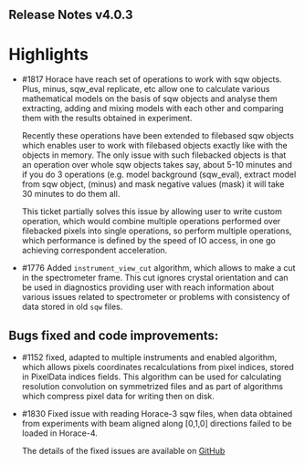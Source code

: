 ## Release Notes v4.0.3

# Highlights

 - #1817 Horace have reach set of operations to work with sqw objects. Plus, minus, sqw_eval replicate, etc allow one 
   to calculate various mathematical models on the basis of sqw objects and analyse them extracting,
   adding and mixing models with each other and comparing them with the results obtained in experiment.
   
   Recently these operations have been extended to filebased sqw objects which enables user to work with filebased
   objects exactly like with the objects in memory. The only issue with such filebacked objects is that an operation
   over whole sqw objects takes say, about 5-10 minutes and if you do 3 operations (e.g. model background (sqw_eval),
   extract model from sqw object, (minus) and mask negative values (mask) it will take 30 minutes to do them all.
   
   This ticket partially solves this issue by allowing user to write custom operation, which would combine
   multiple operations performed over filebacked pixels into single operations, so perform multiple operations,
   which performance is defined by the speed of IO access, in one go achieving correspondent acceleration.

 - #1776 Added `instrument_view_cut` algorithm, which allows to make a cut in the spectrometer frame. 
   This cut ignores crystal orientation and can be used in diagnostics providing user with reach information
   about various issues related to spectrometer or problems with consistency of data stored in old `sqw` files.

## Bugs fixed and code improvements:

 - #1152 fixed, adapted to multiple instruments and enabled algorithm, which allows
   pixels coordinates recalculations from pixel indices, stored in PixelData indices
   fields. This algorithm can be used for calculating resolution convolution on symmetrized
   files and as part of algorithms which compress pixel data for writing then on disk.

 - #1830 Fixed issue with reading Horace-3 sqw files, when data obtained from experiments
   with beam aligned along [0,1,0] directions failed to be loaded in Horace-4.
 
   The details of the fixed issues are available on
   [GitHub](https://github.com/pace-neutrons/Horace/issues/)
